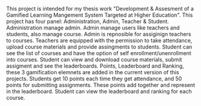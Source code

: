 This project is intended for my thesis work "Development & Assesment of a Gamified Learning Mangement System Targeted at Higher Education". This project has four panel: Administration, Admin, Teacher & Student. Administration manage admin. Admin manage users like teachers and students, also manage course. Admin is repnosible for assiginign teachers to courses. Teachers are equipped with the permission to take attendance, upload course materials and provide assingments to students. Student can see the list of courses and have the option of self enrollment/unenrollment into courses. Student can view and download course materials, submit assigment and see the leaderboards. Points, Leaderboard and Ranking, these 3 gamification elemnets are added in the current version of this projects. Students get 10 points each time they get attendance, and 50 points for submitting assignments. These points add together and represent in the leaderboard. Student can view the leaderboard and ranking for each course.

